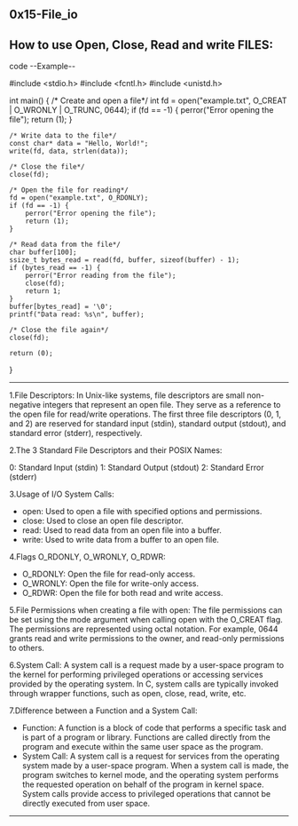 0x15-File_io
-----

How to use Open, Close, Read and write FILES:
----
code
--Example--

#include <stdio.h>
#include <fcntl.h>
#include <unistd.h>

int main() {
    /* Create and open a file*/
    int fd = open("example.txt", O_CREAT | O_WRONLY | O_TRUNC, 0644);
    if (fd == -1) {
        perror("Error opening the file");
        return (1);
    }

    /* Write data to the file*/
    const char* data = "Hello, World!";
    write(fd, data, strlen(data));

    /* Close the file*/
    close(fd);

    /* Open the file for reading*/
    fd = open("example.txt", O_RDONLY);
    if (fd == -1) {
        perror("Error opening the file");
        return (1);
    }

    /* Read data from the file*/
    char buffer[100];
    ssize_t bytes_read = read(fd, buffer, sizeof(buffer) - 1);
    if (bytes_read == -1) {
        perror("Error reading from the file");
        close(fd);
        return 1;
    }
    buffer[bytes_read] = '\0';
    printf("Data read: %s\n", buffer);

    /* Close the file again*/
    close(fd);

    return (0);
}

-----------------------------------

1.File Descriptors:
In Unix-like systems, file descriptors are small non-negative integers that represent an open file. They serve as a reference to the open file for read/write operations. The first three file descriptors (0, 1, and 2) are reserved for standard input (stdin), standard output (stdout), and standard error (stderr), respectively.

2.The 3 Standard File Descriptors and their POSIX Names:

0: Standard Input (stdin)
1: Standard Output (stdout)
2: Standard Error (stderr)

3.Usage of I/O System Calls:

* open: Used to open a file with specified options and permissions.
* close: Used to close an open file descriptor.
* read: Used to read data from an open file into a buffer.
* write: Used to write data from a buffer to an open file.

4.Flags O_RDONLY, O_WRONLY, O_RDWR:

* O_RDONLY: Open the file for read-only access.
* O_WRONLY: Open the file for write-only access.
* O_RDWR: Open the file for both read and write access.

5.File Permissions when creating a file with open:
The file permissions can be set using the mode argument when calling open with the O_CREAT flag. The permissions are represented using octal notation. For example, 0644 grants read and write permissions to the owner, and read-only permissions to others.

6.System Call:
A system call is a request made by a user-space program to the kernel for performing privileged operations or accessing services provided by the operating system. In C, system calls are typically invoked through wrapper functions, such as open, close, read, write, etc.

7.Difference between a Function and a System Call:

* Function: A function is a block of code that performs a specific task and is part of a program or library. Functions are called directly from the program and execute within the same user space as the program.
* System Call: A system call is a request for services from the operating system made by a user-space program. When a system call is made, the program switches to kernel mode, and the operating system performs the requested operation on behalf of the program in kernel space. System calls provide access to privileged operations that cannot be directly executed from user space.
------------------------------------------------------------------

